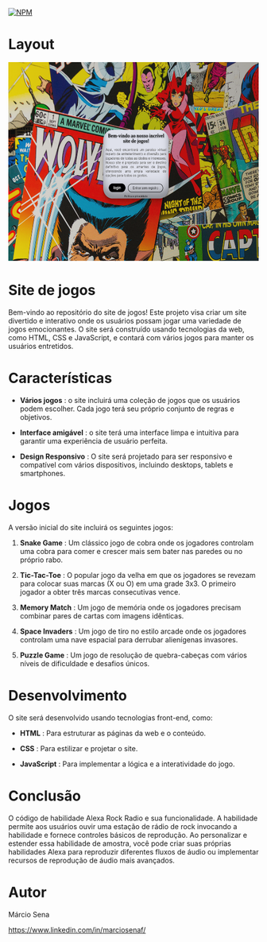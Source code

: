 [![NPM](https://img.shields.io/npm/l/react)](https://github.com/marciosenaf/jogos/blob/main/LICENSE)

# Layout
<img src="https://github.com/marciosenaf/jogos/blob/main/imagereadme.png" alt="Texto alternativo" width="600" height="400">

# Site de jogos

Bem-vindo ao repositório do site de jogos! Este projeto visa criar um site divertido e interativo onde os usuários possam jogar uma variedade de jogos emocionantes. O site será construído usando tecnologias da web, como HTML, CSS e JavaScript, e contará com vários jogos para manter os usuários entretidos.

# Características

- <b>Vários jogos</b> : o site incluirá uma coleção de jogos que os usuários podem escolher. Cada jogo terá seu próprio conjunto de regras e objetivos.

- <b>Interface amigável</b> : o site terá uma interface limpa e intuitiva para garantir uma experiência de usuário perfeita.

- <b>Design Responsivo</b> : O site será projetado para ser responsivo e compatível com vários dispositivos, incluindo desktops, tablets e smartphones.

# Jogos

A versão inicial do site incluirá os seguintes jogos:

1. <b>Snake Game</b> : Um clássico jogo de cobra onde os jogadores controlam uma cobra para comer e crescer mais sem bater nas paredes ou no próprio rabo.

2. <b>Tic-Tac-Toe</b> : O popular jogo da velha em que os jogadores se revezam para colocar suas marcas (X ou O) em uma grade 3x3. O primeiro jogador a obter três marcas consecutivas vence.

3. <b>Memory Match</b> : Um jogo de memória onde os jogadores precisam combinar pares de cartas com imagens idênticas.

3. <b>Space Invaders</b> : Um jogo de tiro no estilo arcade onde os jogadores controlam uma nave espacial para derrubar alienígenas invasores.

4. <b>Puzzle Game</b> : Um jogo de resolução de quebra-cabeças com vários níveis de dificuldade e desafios únicos.

# Desenvolvimento

 O site será desenvolvido usando tecnologias front-end, como:

- <b>HTML</b> : Para estruturar as páginas da web e o conteúdo.

- <b>CSS</b> : Para estilizar e projetar o site.

- <b>JavaScript</b> : Para implementar a lógica e a interatividade do jogo.

# Conclusão

O código de habilidade Alexa Rock Radio e sua funcionalidade. A habilidade permite aos usuários ouvir uma estação de rádio de rock invocando a habilidade e fornece controles básicos de reprodução. Ao personalizar e estender essa habilidade de amostra, você pode criar suas próprias habilidades Alexa para reproduzir diferentes fluxos de áudio ou implementar recursos de reprodução de áudio mais avançados.

# Autor

Márcio Sena 

https://www.linkedin.com/in/marciosenaf/
